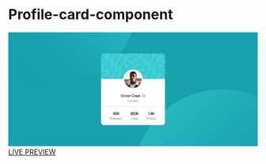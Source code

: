 # Profile-card-component
![Profile card component](/images/preview.png 'Profile card component')
[LIVE PREVIEW](https://tasnim005.github.io/Profile-card-component/)
